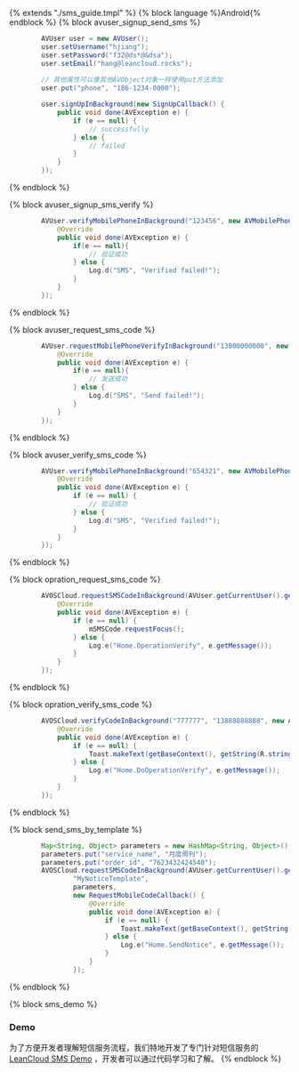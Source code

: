 {% extends "./sms_guide.tmpl" %}
{% block language %}Android{% endblock %}
{% block avuser_signup_send_sms %}

```java
        AVUser user = new AVUser();
        user.setUsername("hjiang");
        user.setPassword("f32@ds*@&dsa");
        user.setEmail("hang@leancloud.rocks");
        
        // 其他属性可以像其他AVObject对象一样使用put方法添加
        user.put("phone", "186-1234-0000");

        user.signUpInBackground(new SignUpCallback() {
            public void done(AVException e) {
                if (e == null) {
                    // successfully
                } else {
                    // failed
                }
            }
        });
```
{% endblock %}

{% block avuser_signup_sms_verify %}

```java
        AVUser.verifyMobilePhoneInBackground("123456", new AVMobilePhoneVerifyCallback() {
            @Override
            public void done(AVException e) {
                if(e == null){
                    // 验证成功
                } else {
                    Log.d("SMS", "Verified failed!");
                }
            }
        });
```
{% endblock %}

{% block avuser_request_sms_code %}

```java
        AVUser.requestMobilePhoneVerifyInBackground("13800000000", new RequestMobileCodeCallback() {
            @Override
            public void done(AVException e) {
                if(e == null){
                    // 发送成功
                } else {
                    Log.d("SMS", "Send failed!");
                }
            }
        });
```
{% endblock %}

{% block avuser_verify_sms_code %}

```java
        AVUser.verifyMobilePhoneInBackground("654321", new AVMobilePhoneVerifyCallback() {
            @Override
            public void done(AVException e) {
                if (e == null) {
                    // 验证成功
                } else {
                    Log.d("SMS", "Verified failed!");
                }
            }
        });
```
{% endblock %}

{% block opration_request_sms_code %}

```java
        AVOSCloud.requestSMSCodeInBackground(AVUser.getCurrentUser().getMobilePhoneNumber(), "某应用", "具体操作名称", 10, new RequestMobileCodeCallback() {
            @Override
            public void done(AVException e) {
                if (e == null) {
                    mSMSCode.requestFocus();
                } else {
                    Log.e("Home.OperationVerify", e.getMessage());
                }
            }
        });
```
{% endblock %}

{% block opration_verify_sms_code %}

```java
        AVOSCloud.verifyCodeInBackground("777777", "13888888888", new AVMobilePhoneVerifyCallback() {
            @Override
            public void done(AVException e) {
                if (e == null) {
                    Toast.makeText(getBaseContext(), getString(R.string.msg_operation_valid), Toast.LENGTH_SHORT).show();
                } else {
                    Log.e("Home.DoOperationVerify", e.getMessage());
                }
            }
        });
```
{% endblock %}

{% block send_sms_by_template %}

```java
        Map<String, Object> parameters = new HashMap<String, Object>();
        parameters.put("service_name", "月度周刊");
        parameters.put("order_id", "7623432424540");
        AVOSCloud.requestSMSCodeInBackground(AVUser.getCurrentUser().getMobilePhoneNumber(),
                "MyNoticeTemplate",
                parameters,
                new RequestMobileCodeCallback() {
                    @Override
                    public void done(AVException e) {
                        if (e == null) {
                            Toast.makeText(getBaseContext(), getString(R.string.msg_notice_sent), Toast.LENGTH_SHORT).show();
                        } else {
                            Log.e("Home.SendNotice", e.getMessage());
                        }
                    }
                });
```
{% endblock %}

{% block sms_demo %}
### Demo
为了方便开发者理解短信服务流程，我们特地开发了专门针对短信服务的 [LeanCloud SMS Demo](https://github.com/wujun4code/LeanCloud_SMS_Tutorial) ，开发者可以通过代码学习和了解。
{% endblock %}